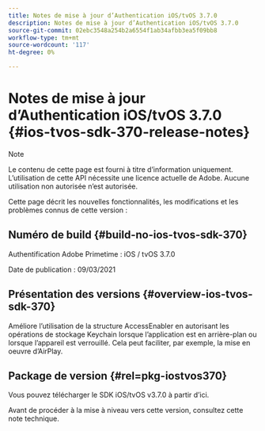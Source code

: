 ```yaml
---
title: Notes de mise à jour d’Authentication iOS/tvOS 3.7.0
description: Notes de mise à jour d’Authentication iOS/tvOS 3.7.0
source-git-commit: 02ebc3548a254b2a6554f1ab34afbb3ea5f09bb8
workflow-type: tm+mt
source-wordcount: '117'
ht-degree: 0%

---
```


# Notes de mise à jour d’Authentication iOS/tvOS 3.7.0 {#ios-tvos-sdk-370-release-notes}

>[!NOTE]
>
>Le contenu de cette page est fourni à titre d’information uniquement. L’utilisation de cette API nécessite une licence actuelle de Adobe. Aucune utilisation non autorisée n’est autorisée.

Cette page décrit les nouvelles fonctionnalités, les modifications et les problèmes connus de cette version :

## Numéro de build {#build-no-ios-tvos-sdk-370}

Authentification Adobe Primetime : iOS / tvOS 3.7.0

Date de publication : 09/03/2021



## Présentation des versions {#overview-ios-tvos-sdk-370}

Améliore l’utilisation de la structure AccessEnabler en autorisant les opérations de stockage Keychain lorsque l’application est en arrière-plan ou lorsque l’appareil est verrouillé. Cela peut faciliter, par exemple, la mise en oeuvre d’AirPlay.

## Package de version {#rel=pkg-iostvos370}

Vous pouvez télécharger le SDK iOS/tvOS v3.7.0 à partir d’ici.

Avant de procéder à la mise à niveau vers cette version, consultez cette note technique.
